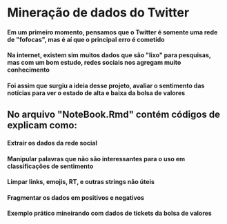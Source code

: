 # Mineração de dados do Twitter

#### Em um primeiro momento, pensamos que o Twitter é somente uma rede de "fofocas", mas é aí que o principal erro é cometido
#### Na internet, existem sim muitos dados que são "lixo" para pesquisas, mas com um bom estudo, redes sociais nos agregam muito conhecimento
#### Foi assim que surgiu a ideia desse projeto, avaliar o sentimento das notícias para ver o estado de alta e baixa da bolsa de valores

## No arquivo "NoteBook.Rmd" contém códigos de explicam como:
#### Extrair os dados da rede social
#### Manipular palavras que não são interessantes para o uso em classificações de sentimento
#### Limpar links, emojis, RT, e outras strings não úteis
#### Fragmentar os dados em positivos e negativos
#### Exemplo prático mineirando com dados de tickets da bolsa de valores
